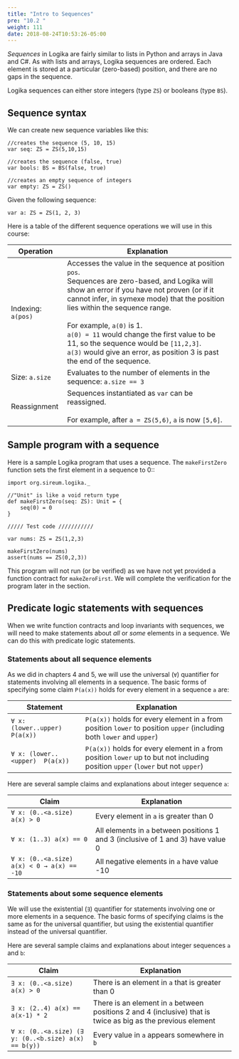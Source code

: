 ```yaml
---
title: "Intro to Sequences"
pre: "10.2 "
weight: 111
date: 2018-08-24T10:53:26-05:00
---
```


*Sequences* in Logika are fairly similar to lists in Python and arrays in Java and C#. As with lists and arrays, Logika sequences are ordered. Each element is stored at a particular (zero-based) position, and there are no gaps in the sequence.

Logika sequences can either store integers (type `ZS`) or booleans (type `BS`).

## Sequence syntax

We can create new sequence variables like this:

```text
//creates the sequence (5, 10, 15)
var seq: ZS = ZS(5,10,15)

//creates the sequence (false, true)
var bools: BS = BS(false, true)

//creates an empty sequence of integers
var empty: ZS = ZS()
```

Given the following sequence:

```text
var a: ZS = ZS(1, 2, 3)
```

Here is a table of the different sequence operations we will use in this course:

| Operation | Explanation | 
| --- | --- | 
| Indexing: `a(pos)` | Accesses the value in the sequence at position `pos`. <br> Sequences are zero-based, and Logika will show an error if you have not proven (or if it cannot infer, in symexe mode) that the position lies within the sequence range. <br><br> For example, `a(0)` is 1. <br> `a(0) = 11` would change the first value to be 11, so the sequence would be `[11,2,3]`. <br> `a(3)` would give an error, as position 3 is past the end of the sequence. |
|  Size: `a.size` | Evaluates to the number of elements in the sequence: `a.size == 3`| 
| Reassignment | Sequences instantiated as `var` can be reassigned. <br><br> For example, after `a = ZS(5,6)`, `a` is now `[5,6]`. |

## Sample program with a sequence

Here is a sample Logika program that uses a sequence. The `makeFirstZero` function sets the first element in a sequence to 0::

```text
import org.sireum.logika._

//"Unit" is like a void return type
def makeFirstZero(seq: ZS): Unit = {
    seq(0) = 0
}

///// Test code ///////////

var nums: ZS = ZS(1,2,3)

makeFirstZero(nums)
assert(nums == ZS(0,2,3))
```

This program will not run (or be verified) as we have not yet provided a function contract for `makeZeroFirst`. We will complete the verification for the program later in the section.

## Predicate logic statements with sequences

When we write function contracts and loop invariants with sequences, we will need to make statements about *all* or *some* elements in a sequence. We can do this with predicate logic statements.

### Statements about all sequence elements

As we did in chapters 4 and 5, we will use the universal (`∀`) quantifier for statements involving all elements in a sequence. The basic forms of specifying some claim `P(a(x))` holds for every element in a sequence `a` are:

| Statement | Explanation | 
| --- | --- | 
| `∀ x: (lower..upper)  P(a(x))` | `P(a(x))` holds for every element in `a` from position `lower` to position `upper` (including both `lower` and `upper`) |
| `∀ x: (lower..<upper)  P(a(x))` | `P(a(x))` holds for every element in `a` from position `lower` up to but not including position `upper` (`lower` but not `upper`) |

Here are several sample claims and explanations about integer sequence `a`:

| Claim | Explanation | 
| --- | --- | 
| `∀ x: (0..<a.size) a(x) > 0` | Every element in `a` is greater than 0 |
| `∀ x: (1..3) a(x) == 0` | All elements in `a` between positions 1 and 3 (inclusive of 1 and 3) have value 0 |
| `∀ x: (0..<a.size) a(x) < 0 → a(x) == -10` | All negative elements in `a` have value -10 |

### Statements about some sequence elements

We will use the existential (`∃`) quantifier for statements involving one or more elements in a sequence. The basic forms of specifying claims is the same as for the universal quantifier, but using the existential quantifier instead of the universal quantifier.

Here are several sample claims and explanations about integer sequences `a` and `b`:

| Claim | Explanation | 
| --- | --- | 
| `∃ x: (0..<a.size) a(x) > 0` | There is an element in `a` that is greater than 0 |
| `∃ x: (2..4) a(x) == a(x-1) * 2` | There is an element in `a` between positions 2 and 4 (inclusive) that is twice as big as the previous element |
| `∀ x: (0..<a.size) (∃ y: (0..<b.size) a(x) == b(y))` | Every value in `a` appears somewhere in `b` |